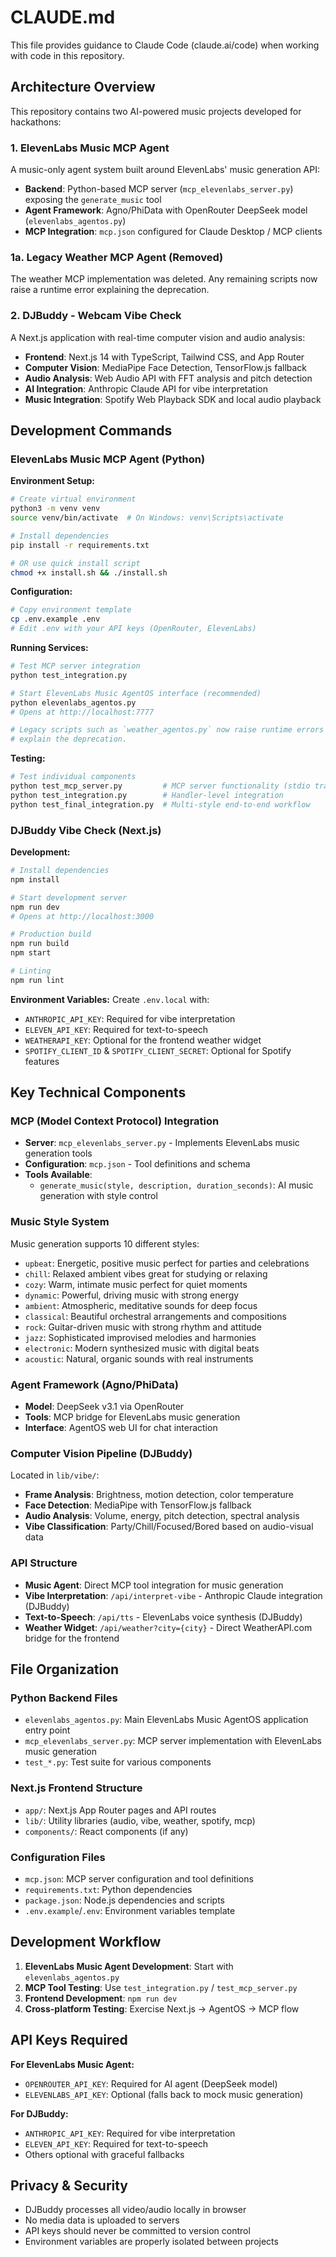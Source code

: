 # CLAUDE.md

This file provides guidance to Claude Code (claude.ai/code) when working with code in this repository.

## Architecture Overview

This repository contains two AI-powered music projects developed for hackathons:

### 1. ElevenLabs Music MCP Agent
A music-only agent system built around ElevenLabs' music generation API:

- **Backend**: Python-based MCP server (`mcp_elevenlabs_server.py`) exposing the `generate_music` tool
- **Agent Framework**: Agno/PhiData with OpenRouter DeepSeek model (`elevenlabs_agentos.py`)
- **MCP Integration**: `mcp.json` configured for Claude Desktop / MCP clients

### 1a. Legacy Weather MCP Agent (Removed)
The weather MCP implementation was deleted. Any remaining scripts now raise a
runtime error explaining the deprecation.

### 2. DJBuddy - Webcam Vibe Check
A Next.js application with real-time computer vision and audio analysis:

- **Frontend**: Next.js 14 with TypeScript, Tailwind CSS, and App Router
- **Computer Vision**: MediaPipe Face Detection, TensorFlow.js fallback
- **Audio Analysis**: Web Audio API with FFT analysis and pitch detection
- **AI Integration**: Anthropic Claude API for vibe interpretation
- **Music Integration**: Spotify Web Playback SDK and local audio playback

## Development Commands

### ElevenLabs Music MCP Agent (Python)

**Environment Setup:**
```bash
# Create virtual environment
python3 -m venv venv
source venv/bin/activate  # On Windows: venv\Scripts\activate

# Install dependencies
pip install -r requirements.txt

# OR use quick install script
chmod +x install.sh && ./install.sh
```

**Configuration:**
```bash
# Copy environment template
cp .env.example .env
# Edit .env with your API keys (OpenRouter, ElevenLabs)
```

**Running Services:**
```bash
# Test MCP server integration
python test_integration.py

# Start ElevenLabs Music AgentOS interface (recommended)
python elevenlabs_agentos.py
# Opens at http://localhost:7777

# Legacy scripts such as `weather_agentos.py` now raise runtime errors that
# explain the deprecation.
```

**Testing:**
```bash
# Test individual components
python test_mcp_server.py         # MCP server functionality (stdio transport)
python test_integration.py        # Handler-level integration
python test_final_integration.py  # Multi-style end-to-end workflow
```

### DJBuddy Vibe Check (Next.js)

**Development:**
```bash
# Install dependencies
npm install

# Start development server
npm run dev
# Opens at http://localhost:3000

# Production build
npm run build
npm start

# Linting
npm run lint
```

**Environment Variables:**
Create `.env.local` with:
- `ANTHROPIC_API_KEY`: Required for vibe interpretation
- `ELEVEN_API_KEY`: Required for text-to-speech
- `WEATHERAPI_KEY`: Optional for the frontend weather widget
- `SPOTIFY_CLIENT_ID` & `SPOTIFY_CLIENT_SECRET`: Optional for Spotify features

## Key Technical Components

### MCP (Model Context Protocol) Integration
- **Server**: `mcp_elevenlabs_server.py` - Implements ElevenLabs music generation tools
- **Configuration**: `mcp.json` - Tool definitions and schema
- **Tools Available**:
  - `generate_music(style, description, duration_seconds)`: AI music generation with style control

### Music Style System
Music generation supports 10 different styles:
- `upbeat`: Energetic, positive music perfect for parties and celebrations
- `chill`: Relaxed ambient vibes great for studying or relaxing
- `cozy`: Warm, intimate music perfect for quiet moments
- `dynamic`: Powerful, driving music with strong energy
- `ambient`: Atmospheric, meditative sounds for deep focus
- `classical`: Beautiful orchestral arrangements and compositions
- `rock`: Guitar-driven music with strong rhythm and attitude
- `jazz`: Sophisticated improvised melodies and harmonies
- `electronic`: Modern synthesized music with digital beats
- `acoustic`: Natural, organic sounds with real instruments

### Agent Framework (Agno/PhiData)
- **Model**: DeepSeek v3.1 via OpenRouter
- **Tools**: MCP bridge for ElevenLabs music generation
- **Interface**: AgentOS web UI for chat interaction

### Computer Vision Pipeline (DJBuddy)
Located in `lib/vibe/`:
- **Frame Analysis**: Brightness, motion detection, color temperature
- **Face Detection**: MediaPipe with TensorFlow.js fallback
- **Audio Analysis**: Volume, energy, pitch detection, spectral analysis
- **Vibe Classification**: Party/Chill/Focused/Bored based on audio-visual data

### API Structure
- **Music Agent**: Direct MCP tool integration for music generation
- **Vibe Interpretation**: `/api/interpret-vibe` - Anthropic Claude integration (DJBuddy)
- **Text-to-Speech**: `/api/tts` - ElevenLabs voice synthesis (DJBuddy)
- **Weather Widget**: `/api/weather?city={city}` - Direct WeatherAPI.com bridge for the frontend

## File Organization

### Python Backend Files
- `elevenlabs_agentos.py`: Main ElevenLabs Music AgentOS application entry point
- `mcp_elevenlabs_server.py`: MCP server implementation with ElevenLabs music generation
- `test_*.py`: Test suite for various components

### Next.js Frontend Structure
- `app/`: Next.js App Router pages and API routes
- `lib/`: Utility libraries (audio, vibe, weather, spotify, mcp)
- `components/`: React components (if any)

### Configuration Files
- `mcp.json`: MCP server configuration and tool definitions
- `requirements.txt`: Python dependencies
- `package.json`: Node.js dependencies and scripts
- `.env.example`/`.env`: Environment variables template

## Development Workflow

1. **ElevenLabs Music Agent Development**: Start with `elevenlabs_agentos.py`
2. **MCP Tool Testing**: Use `test_integration.py` / `test_mcp_server.py`
3. **Frontend Development**: `npm run dev`
4. **Cross-platform Testing**: Exercise Next.js → AgentOS → MCP flow

## API Keys Required

**For ElevenLabs Music Agent:**
- `OPENROUTER_API_KEY`: Required for AI agent (DeepSeek model)
- `ELEVENLABS_API_KEY`: Optional (falls back to mock music generation)

**For DJBuddy:**
- `ANTHROPIC_API_KEY`: Required for vibe interpretation
- `ELEVEN_API_KEY`: Required for text-to-speech
- Others optional with graceful fallbacks

## Privacy & Security
- DJBuddy processes all video/audio locally in browser
- No media data is uploaded to servers
- API keys should never be committed to version control
- Environment variables are properly isolated between projects
